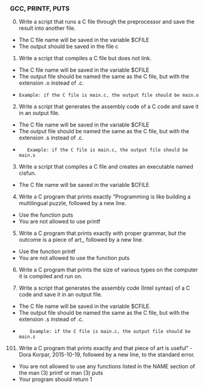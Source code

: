 ### GCC, PRINTF, PUTS


0. Write a script that runs a C file through the preprocessor and save the result into another file.

*    The C file name will be saved in the variable $CFILE
*    The output should be saved in the file c

1. Write a script that compiles a C file but does not link.

*    The C file name will be saved in the variable $CFILE
*   The output file should be named the same as the C file, but with the extension .o instead of .c.
*     Example: if the C file is main.c, the output file should be main.o

2. Write a script that generates the assembly code of a C code and save it in an output file.

* The C file name will be saved in the variable $CFILE
* The output file should be named the same as the C file, but with the extension .s instead of .c.
*        Example: if the C file is main.c, the output file should be main.s

3. Write a script that compiles a C file and creates an executable named cisfun.

*    The C file name will be saved in the variable $CFILE

4. Write a C program that prints exactly "Programming is like building a multilingual puzzle, followed by a new line.

*    Use the function puts
*    You are not allowed to use printf

5. Write a C program that prints exactly with proper grammar, but the outcome is a piece of art,, followed by a new line.

*    Use the function printf
*    You are not allowed to use the function puts

6. Write a C program that prints the size of various types on the computer it is compiled and run on.

7. Write a script that generates the assembly code (Intel syntax) of a C code and save it in an output file.

* The C file name will be saved in the variable $CFILE.
* The output file should be named the same as the C file, but with the extension .s instead of .c.
*         Example: if the C file is main.c, the output file should be main.s

101. Write a C program that prints exactly and that piece of art is useful" - Dora Korpar, 2015-10-19, followed by a new line, to the standard error.

* You are not allowed to use any functions listed in the NAME section of the man (3) printf or man (3) puts
* Your program should return 1

